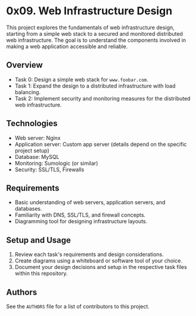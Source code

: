 # 0x09. Web Infrastructure Design

This project explores the fundamentals of web infrastructure design, starting from a simple web stack to a secured and monitored distributed web infrastructure. The goal is to understand the components involved in making a web application accessible and reliable.

## Overview

- Task 0: Design a simple web stack for `www.foobar.com`.
- Task 1: Expand the design to a distributed infrastructure with load balancing.
- Task 2: Implement security and monitoring measures for the distributed web infrastructure.

## Technologies

- Web server: Nginx
- Application server: Custom app server (details depend on the specific project setup)
- Database: MySQL
- Monitoring: Sumologic (or similar)
- Security: SSL/TLS, Firewalls

## Requirements

- Basic understanding of web servers, application servers, and databases.
- Familiarity with DNS, SSL/TLS, and firewall concepts.
- Diagramming tool for designing infrastructure layouts.

## Setup and Usage

1. Review each task's requirements and design considerations.
2. Create diagrams using a whiteboard or software tool of your choice.
3. Document your design decisions and setup in the respective task files within this repository.

## Authors

See the `AUTHORS` file for a list of contributors to this project.
